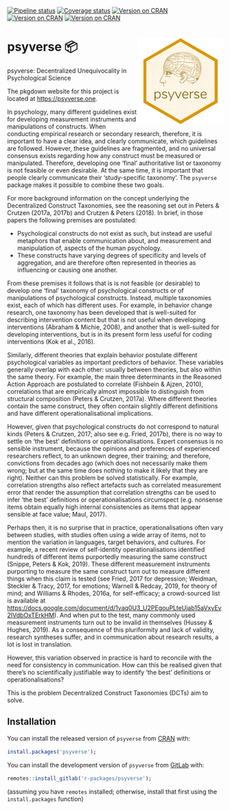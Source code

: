 
<!-- badges: start -->

[![Pipeline
status](https://gitlab.com/r-packages/psyverse/badges/master/pipeline.svg)](https://gitlab.com/r-packages/psyverse/commits/master)
[![Coverage
status](https://codecov.io/gl/r-packages/psyverse/branch/master/graph/badge.svg)](https://codecov.io/gl/r-packages/psyverse?branch=master)
[![Version on
CRAN](https://www.r-pkg.org/badges/version/psyverse?color=brightgreen)](https://cran.r-project.org/package=psyverse)
[![Version on
CRAN](https://cranlogs.r-pkg.org/badges/last-month/psyverse?color=brightgreen)](https://cran.r-project.org/package=psyverse)
[![Version on
CRAN](https://cranlogs.r-pkg.org/badges/grand-total/psyverse?color=brightgreen)](https://cran.r-project.org/package=psyverse)
<!-- badges: end -->

# <img src='man/figures/hex-logo.png' style="float:right;width:200px" /> psyverse 📦

psyverse: Decentralized Unequivocality in Psychological Science

The pkgdown website for this project is located at
<https://psyverse.one>.

<!--------------------------------------------->
<!-- Start of a custom bit for every package -->
<!--------------------------------------------->

In psychology, many different guidelines exist for developing
measurement instruments and manipulations of constructs. When conducting
empirical research or secondary research, therefore, it is important to
have a clear idea, and clearly communicate, which guidelines are
followed. However, these guidelines are fragmented, and no universal
consensus exists regarding how any construct must be measured or
manipulated. Therefore, developing one ‘final’ authoritative list or
taxonomy is not feasible or even desirable. At the same time, it is
important that people clearly communicate their ‘study-specific
taxonomy’. The `psyverse` package makes it possible to combine these two
goals.

For more background information on the concept underlying the
Decentralized Construct Taxonomies, see the reasoning set out in Peters
& Crutzen (2017a, 2017b) and Crutzen & Peters (2018). In brief, in those
papers the following premises are postulated:

- Psychological constructs do not exist as such, but instead are useful
  metaphors that enable communication about, and measurement and
  manipulation of, aspects of the human psychology.
- These constructs have varying degrees of specificity and levels of
  aggregation, and are therefore often represented in theories as
  influencing or causing one another.

From these premises it follows that is is not feasible (or desirable) to
develop one ‘final’ taxonomy of psychological constructs or of
manipulations of psychological constructs. Instead, multiple taxonomies
exist, each of which has different uses. For example, in behavior change
research, one taxonomy has been developed that is well-suited for
describing intervention content but that is not useful when developing
interventions (Abraham & Michie, 2008), and another that is well-suited
for developing interventions, but is in its present form less useful for
coding interventions (Kok et al., 2016).

Similarly, different theories that explain behavior postulate different
psychological variables as important predictors of behavior. These
variables generally overlap with each other: usually between theories,
but also within the same theory. For example, the main three
determinants in the Reasoned Action Approach are postulated to correlate
(Fishbein & Ajzen, 2010), correlations that are empirically almost
impossible to distinguish from structural composition (Peters & Crutzen,
2017a). Where different theories contain the same construct, they often
contain slightly different definitions and have different
operationalisational implications.

However, given that psychological constructs do not correspond to
natural kinds (Peters & Crutzen, 2017; also see e.g. Fried, 2017b),
there is no way to settle on ‘the best’ definitions or
operationalisations. Expert consensus is no sensible instrument, because
the opinions and preferences of experienced researchers reflect, to an
unknown degree, their training; and therefore, convictions from decades
ago (which does not necessarily make them wrong; but at the same time
does nothing to make it likely that they are right). Neither can this
problem be solved statistically. For example, correlation strengths also
reflect artefacts such as correlated measurement error that render the
assumption that correlation strengths can be used to infer ‘the best’
definitions or operationalisations circumspect (e.g. nonsense items
obtain equally high internal consistencies as items that appear sensible
at face value; Maul, 2017).

Perhaps then, it is no surprise that in practice, operationalisations
often vary between studies, with studies often using a wide array of
items, not to mention the variation in languages, target behaviors, and
cultures. For example, a recent review of self-identity
operationalisations identified hundreds of different items purportedly
measuring the same construct (Snippe, Peters & Kok, 2019). These
different measurement instruments purporting to measure the same
construct turn out to measure different things when this claim is tested
(see Fried, 2017 for depression; Weidman, Steckler & Tracy, 2017, for
emotions; Warnell & Redcay, 2019, for theory of mind; and Williams &
Rhodes, 2016a, for self-efficacy; a crowd-sourced list is available at
<https://docs.google.com/document/d/1vaq0U3_U2PEgouPLteUjab15aVxyEv2IVdbOxTErkHM>).
And when put to the test, many commonly used measurement instruments
turn out to be invalid in themselves (Hussey & Hughes, 2019). As a
consequence of this pluriformity and lack of validity, research
syntheses suffer, and in communication about research results, a lot is
lost in translation.

However, this variation observed in practice is hard to reconcile with
the need for consistency in communication. How can this be realised
given that there’s no scientifically justifiable way to identify ‘the
best’ definitions or operationalisations?

This is the problem Decentralized Construct Taxonomies (DCTs) aim to
solve.

<!--------------------------------------------->
<!--  End of a custom bit for every package  -->
<!--------------------------------------------->

## Installation

You can install the released version of `psyverse` from
[CRAN](https://CRAN.R-project.org) with:

``` r
install.packages('psyverse');
```

You can install the development version of `psyverse` from
[GitLab](https://gitlab.com) with:

``` r
remotes::install_gitlab('r-packages/psyverse');
```

(assuming you have `remotes` installed; otherwise, install that first
using the `install.packages` function)
